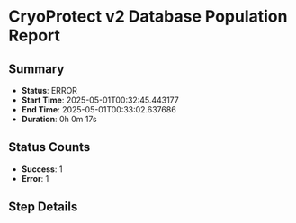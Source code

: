 # CryoProtect v2 Database Population Report

## Summary

- **Status**: ERROR
- **Start Time**: 2025-05-01T00:32:45.443177
- **End Time**: 2025-05-01T00:33:02.637686
- **Duration**: 0h 0m 17s

## Status Counts

- **Success**: 1
- **Error**: 1

## Step Details

